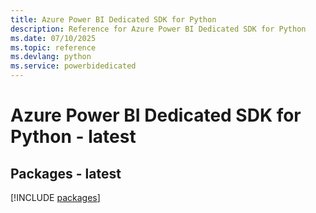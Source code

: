 ```yaml
---
title: Azure Power BI Dedicated SDK for Python
description: Reference for Azure Power BI Dedicated SDK for Python
ms.date: 07/10/2025
ms.topic: reference
ms.devlang: python
ms.service: powerbidedicated
---
```

# Azure Power BI Dedicated SDK for Python - latest
## Packages - latest
[!INCLUDE [packages](power-bi-dedicated-index.md)]